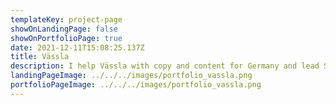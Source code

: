 ```yaml
---
templateKey: project-page
showOnLandingPage: false
showOnPortfolioPage: true
date: 2021-12-11T15:08:25.137Z
title: Vässla
description: I help Vässla with copy and content for Germany and lead SEO strategy.
landingPageImage: ../../../images/portfolio_vassla.png
portfolioPageImage: ../../../images/portfolio_vassla.png
---
```

